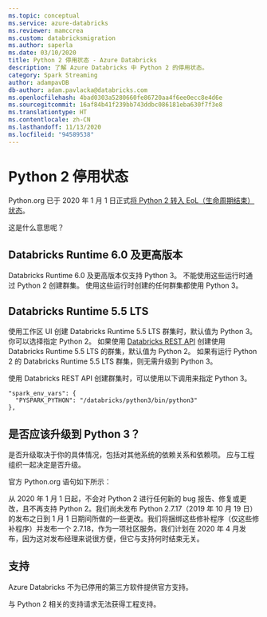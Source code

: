 ```yaml
---
ms.topic: conceptual
ms.service: azure-databricks
ms.reviewer: mamccrea
ms.custom: databricksmigration
ms.author: saperla
ms.date: 03/10/2020
title: Python 2 停用状态 - Azure Databricks
description: 了解 Azure Databricks 中 Python 2 的停用状态。
category: Spark Streaming
author: adampavDB
db-author: adam.pavlacka@databricks.com
ms.openlocfilehash: 4bad0303a5280660fe86720aa4f6ee0ecc8e4d6e
ms.sourcegitcommit: 16af84b41f239bb743ddbc086181eba630f7f3e8
ms.translationtype: HT
ms.contentlocale: zh-CN
ms.lasthandoff: 11/13/2020
ms.locfileid: "94589538"
---
```

# <a name="python-2-sunset-status"></a>Python 2 停用状态

Python.org 已于 2020 年 1 月 1 日正式[将 Python 2 转入 EoL（生命周期结束）状态](https://www.python.org/doc/sunset-python-2/)。

这是什么意思呢？

## <a name="databricks-runtime-60-and-above"></a>Databricks Runtime 6.0 及更高版本

Databricks Runtime 6.0 及更高版本仅支持 Python 3。 不能使用这些运行时通过 Python 2 创建群集。 使用这些运行时创建的任何群集都使用 Python 3。

## <a name="databricks-runtime-55-lts"></a>Databricks Runtime 5.5 LTS

使用工作区 UI 创建 Databricks Runtime 5.5 LTS 群集时，默认值为 Python 3。 你可以选择指定 Python 2。 如果使用 [Databricks REST API](/databricks/dev-tools/api/latest/clusters) 创建使用 Databricks Runtime 5.5 LTS 的群集，默认值为 Python 2。 如果有运行 Python 2 的 Databricks Runtime 5.5 LTS 群集，则无需升级到 Python 3。

使用 Databricks REST API 创建群集时，可以使用以下调用来指定 Python 3。

```
"spark_env_vars": {
  "PYSPARK_PYTHON": "/databricks/python3/bin/python3"
},
```

## <a name="should-i-upgrade-to-python-3"></a>是否应该升级到 Python 3？

是否升级取决于你的具体情况，包括对其他系统的依赖关系和依赖项。 应与工程组织一起决定是否升级。

官方 Python.org 语句如下所示：

从 2020 年 1 月 1 日起，不会对 Python 2 进行任何新的 bug 报告、修复或更改，且不再支持 Python 2。我们尚未发布 Python 2.7.17（2019 年 10 月 19 日）的发布之日到 1 月 1 日期间所做的一些更改。我们将捆绑这些修补程序（仅这些修补程序）并发布一个 2.7.18，作为一项社区服务。我们计划在 2020 年 4 月发布，因为这对发布经理来说很方便，但它与支持何时结束无关。

## <a name="support"></a>支持

Azure Databricks 不为已停用的第三方软件提供官方支持。

与 Python 2 相关的支持请求无法获得工程支持。